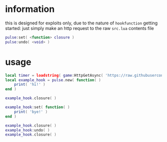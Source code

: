 # information
this is designed for exploits only, due to the nature of `hookfunction`
getting started: just simply make an http request to the raw `src.lua` contents file

```lua
pulse:set( <function> closure )
pulse:undo( <void> )
```

# usage
```lua
local timer = loadstring( game:HttpGetAsync( 'https://raw.githubusercontent.com/networktraffic/pulse/main/src.lua' ) )( )
local example_hook = pulse.new( function( )
    print( 'hi!' )
end )

example_hook.closure( )

example_hook:set( function( )
    print( 'bye!' )
end )

example_hook.closure( )
example_hook:undo( )
example_hook.closure( )
```
